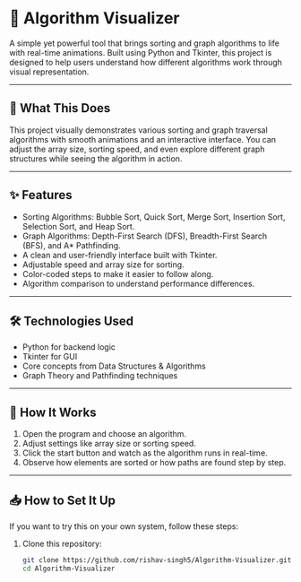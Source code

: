 # 📌 Algorithm Visualizer  

A simple yet powerful tool that brings sorting and graph algorithms to life with real-time animations. Built using Python and Tkinter, this project is designed to help users understand how different algorithms work through visual representation.  

---

## 🚀 What This Does  

This project visually demonstrates various sorting and graph traversal algorithms with smooth animations and an interactive interface. You can adjust the array size, sorting speed, and even explore different graph structures while seeing the algorithm in action.  

---

## ✨ Features  

- Sorting Algorithms: Bubble Sort, Quick Sort, Merge Sort, Insertion Sort, Selection Sort, and Heap Sort.  
- Graph Algorithms: Depth-First Search (DFS), Breadth-First Search (BFS), and A* Pathfinding.  
- A clean and user-friendly interface built with Tkinter.  
- Adjustable speed and array size for sorting.  
- Color-coded steps to make it easier to follow along.  
- Algorithm comparison to understand performance differences.  

---

## 🛠 Technologies Used  

- Python for backend logic  
- Tkinter for GUI  
- Core concepts from Data Structures & Algorithms  
- Graph Theory and Pathfinding techniques  

---

## 📸 How It Works  

1. Open the program and choose an algorithm.  
2. Adjust settings like array size or sorting speed.  
3. Click the start button and watch as the algorithm runs in real-time.  
4. Observe how elements are sorted or how paths are found step by step.  

---

## 📥 How to Set It Up  

If you want to try this on your own system, follow these steps:  

1. Clone this repository:  
   ```bash
   git clone https://github.com/rishav-singh5/Algorithm-Visualizer.git
   cd Algorithm-Visualizer

